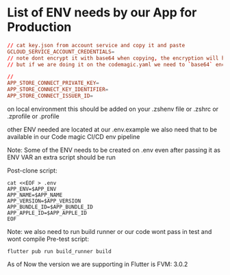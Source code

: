 # List of ENV needs by our App for Production

```toml
// cat key.json from account service and copy it and paste
GCLOUD_SERVICE_ACCOUNT_CREDENTIALS=
// note dont encrypt it with base64 when copying, the encryption will happen on Codemagic Ui Editor
// but if we are doing it on the codemagic.yaml we need to `base64` encode it

//
APP_STORE_CONNECT_PRIVATE_KEY=
APP_STORE_CONNECT_KEY_IDENTIFIER=
APP_STORE_CONNECT_ISSUER_ID=
```

on local environment this should be added on your .zshenv file or .zshrc or .zprofile or .profile

other ENV needed are located at our .env.example
we also need that to be available in our Code magic CI/CD env pipeline


Note: Some of the ENV needs to be created on .env even after passing it as ENV VAR
an extra script should be run

Post-clone script:
```
cat <<EOF > .env
APP_ENV=$APP_ENV
APP_NAME=$APP_NAME
APP_VERSION=$APP_VERSION
APP_BUNDLE_ID=$APP_BUNDLE_ID
APP_APPLE_ID=$APP_APPLE_ID
EOF
```

Note: we also need to run build runner or our code wont pass in test and wont compile
Pre-test script:
```
flutter pub run build_runner build
```

As of Now the version we are supporting in Flutter is
FVM: 3.0.2